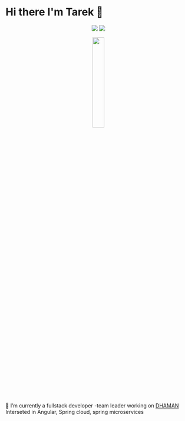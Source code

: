 <h1 aligh="center">  Hi there I'm Tarek 👋 </h1>
<p align="center">
  <a href="https://www.linkedin.com/in/tarek-bakr-4b414721/"><img src="https://img.shields.io/badge/linkedin-My%20linkedIn%20Page-blue"/></a>
 <a href="https://www.youtube.com/channel/UClG2_uTmU_Wv-TwtEKL3m0g"><img src="https://img.shields.io/badge/linkedin-Youtube%20Channel-red"/></a>
 </p>
 <p align="center">
  <img src="https://www.google.com/url?sa=i&url=https%3A%2F%2Fwww.eventbrite.co.uk%2Fblog%2F10-places-to-get-free-images-for-your-event-marketing-ds00%2F&psig=AOvVaw0bSv8iYIvVx641qVIlalZ8&ust=1623659365065000&source=images&cd=vfe&ved=0CAIQjRxqFwoTCMCkhpaYlPECFQAAAAAdAAAAABAD" align="center" width="25%"/>
  <p>
 <div>
  <p alight="start">
  🔭 I’m currently a fullstack developer -team leader working on <a href="http://dhaman.net/en/">DHAMAN<a>
  Interseted in Angular, Spring cloud, spring microservices  </p>

<div>
    


 
<!--
**tfathy/tfathy** is a ✨ _special_ ✨ repository because its `README.md` (this file) appears on your GitHub profile.

Here are some ideas to get you started:

- 🔭 I’m currently a software developer working on <a href="http://dhaman.net/en/">DHAMAN<a>
- 🌱 I’m currently learning Angular , Spring cloud, Spring boot microservices
- 👯 I’m looking to collaborate on ...
- 🤔 I’m looking for help with ...
- 💬 Ask me about ...
- 📫 How to reach me: ...
- 😄 Pronouns: ...
- ⚡ Fun fact: ...
-->
